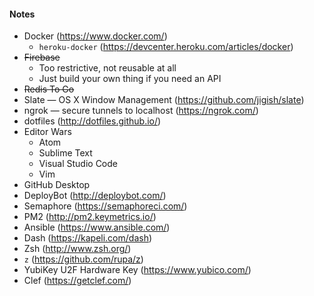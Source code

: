 #### Notes

- Docker (https://www.docker.com/)
  - `heroku-docker` (https://devcenter.heroku.com/articles/docker)
- ~~Firebase~~
  - Too restrictive, not reusable at all
  - Just build your own thing if you need an API
- ~~Redis To Go~~
- Slate — OS X Window Management (https://github.com/jigish/slate)
- ngrok — secure tunnels to localhost (https://ngrok.com/)
- dotfiles (http://dotfiles.github.io/)
- Editor Wars
  - Atom
  - Sublime Text
  - Visual Studio Code
  - Vim
- GitHub Desktop
- DeployBot (http://deploybot.com/)
- Semaphore (https://semaphoreci.com/)
- PM2 (http://pm2.keymetrics.io/)
- Ansible (https://www.ansible.com/)
- Dash (https://kapeli.com/dash)
- Zsh (http://www.zsh.org/)
- `z` (https://github.com/rupa/z)
- YubiKey U2F Hardware Key (https://www.yubico.com/)
- Clef (https://getclef.com/)

